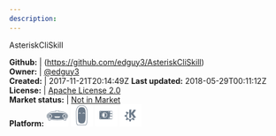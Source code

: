 ```yaml
---
description: 
---
```

AsteriskCliSkill



**Github:** | (https://github.com/edguy3/AsteriskCliSkill)  
**Owner:** | [@edguy3](https://github.com/edguy3)  
**Created:** | 2017-11-21T20:14:49Z  **Last updated:** 2018-05-29T00:11:12Z  
**License:** | [Apache License 2.0](https://api.github.com/licenses/apache-2.0)  
**Market status:** | [Not in Market](https://market.mycroft.ai/skill/)  
**Platform:**   ![](.gitbook/assets/mark-1-icon.png)  ![](.gitbook/assets/mark-2-icon.png)  ![](.gitbook/assets/picroft-icon.png)  ![](.gitbook/assets/kde.png)   
